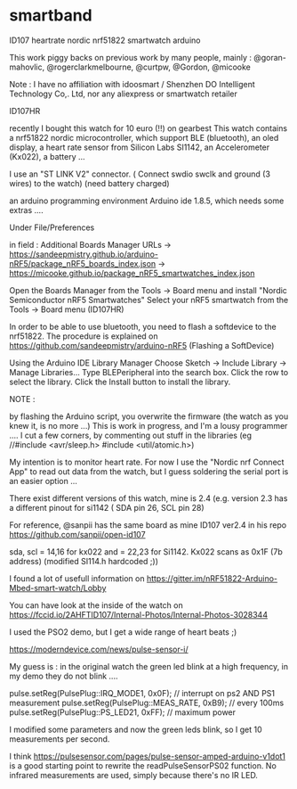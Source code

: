 




# smartband
ID107 heartrate nordic nrf51822 smartwatch arduino

This work piggy backs on previous work by many people, mainly : @goran-mahovlic, @rogerclarkmelbourne, @curtpw, @Gordon, @micooke

Note : I have no affiliation with idoosmart / Shenzhen DO Intelligent Technology Co,. Ltd, nor any aliexpress or smartwatch retailer
 

ID107HR

recently I bought this watch for 10 euro (!!) on gearbest
This watch contains a nrf51822 nordic microcontroller, which support BLE (bluetooth), an oled display, a heart rate sensor from Silicon Labs SI1142, an Accelerometer (Kx022), a battery ... 

I use an "ST LINK V2" connector. ( Connect swdio swclk and ground (3 wires) to the watch) (need battery charged)

an arduino programming environment Arduino ide 1.8.5, which needs some extras ....

Under File/Preferences

in field : 
Additional Boards Manager URLs
-> https://sandeepmistry.github.io/arduino-nRF5/package_nRF5_boards_index.json
-> https://micooke.github.io/package_nRF5_smartwatches_index.json


Open the Boards Manager from the Tools -> Board menu and install "Nordic Semiconductor nRF5 Smartwatches"
Select your nRF5 smartwatch from the Tools -> Board menu (ID107HR)


In order to be able to use bluetooth, you need to flash a softdevice to the nrf51822.
The procedure is explained on https://github.com/sandeepmistry/arduino-nRF5 
(Flashing a SoftDevice)


Using the Arduino IDE Library Manager
Choose Sketch -> Include Library -> Manage Libraries...
Type BLEPeripheral into the search box.
Click the row to select the library.
Click the Install button to install the library.


NOTE :

by flashing the Arduino script, you overwrite the firmware (the watch as you knew it, is no more ...)
This is work in progress, and I'm a lousy programmer ....
I cut a few corners, by commenting out stuff in the libraries (eg //#include <avr/sleep.h> #include <util/atomic.h>)

My intention is to monitor heart rate.
For now I use the "Nordic nrf Connect App" to read out data from the watch, but I guess soldering the serial port is an easier option ...

There exist different versions of this watch, mine is 2.4 (e.g. version 2.3 has a different pinout for si1142 ( SDA pin 26, SCL pin 28)


For reference, @sanpii has the same board as mine ID107 ver2.4 in his repo https://github.com/sanpii/open-id107

 sda, scl = 14,16 for kx022 and = 22,23 for Si1142. Kx022 scans as 0x1F (7b address) 
(modified SI114.h hardcoded ;)) 


I found a lot of usefull information on https://gitter.im/nRF51822-Arduino-Mbed-smart-watch/Lobby
 
You can have look at the inside of the watch on  https://fccid.io/2AHFTID107/Internal-Photos/Internal-Photos-3028344





I used the PSO2 demo, but I get a wide range of heart beats ;)

https://moderndevice.com/news/pulse-sensor-i/ 


My guess is : in the original watch the green led blink at a high frequency, in my demo they do not blink ....

pulse.setReg(PulsePlug::IRQ_MODE1, 0x0F);     // interrupt on ps2 AND PS1 measurement
pulse.setReg(PulsePlug::MEAS_RATE, 0xB9);     // every 100ms
pulse.setReg(PulsePlug::PS_LED21, 0xFF);      //  maximum power

I modified some parameters and now the green leds blink, so I get 10 measurements per second.

I think https://pulsesensor.com/pages/pulse-sensor-amped-arduino-v1dot1 is a good starting point to rewrite the readPulseSensorPS02 function. No infrared measurements are used, simply because there's no IR LED.






